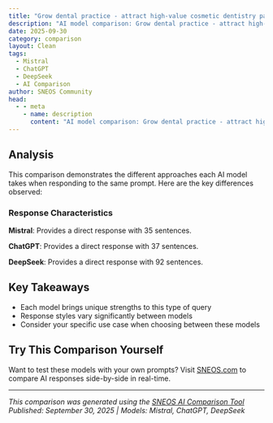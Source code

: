 ```yaml
---
title: "Grow dental practice - attract high-value cosmetic dentistry patients"
description: "AI model comparison: Grow dental practice - attract high-value cosmetic dentistry patients..."
date: 2025-09-30
category: comparison
layout: Clean
tags:
  - Mistral
  - ChatGPT
  - DeepSeek
  - AI Comparison
author: SNEOS Community
head:
  - - meta
    - name: description
      content: "AI model comparison: Grow dental practice - attract high-value cosmetic dentistry patients..."
---
```


<ChatComparison
  title="Grow dental practice - attract high-value cosmetic dentistry patients"
  prompt="Grow dental practice - attract high-value cosmetic dentistry patients"
  :responses='{
    "Mistral": "To grow your dental practice and attract high-value cosmetic dentistry patients, consider the following strategies:\n\n1. **Define Your Target Audience:**\n   - Age: Typically, adults aged 25-65.\n   - Income: Middle to high-income households.\n   - Lifestyle: Individuals who value appearance, self-confidence, and oral health.\n   - Occupation: Professionals, executives, and entrepreneurs.\n\n2. **Build a Strong Online Presence:**\n   - **Website:** Create an attractive, user-friendly website showcasing your cosmetic dentistry services, before-and-after photos, and patient testimonials.\n   - **SEO:** Optimize your website for local search to attract patients in your area.\n   - **Social Media:** Engage with your audience on platforms like Instagram, Facebook, and Pinterest. Share success stories, educational content, and behind-the-scenes looks at your practice.\n\n3. **Content Marketing:**\n   - Blog regularly about cosmetic dentistry topics, such as the benefits of procedures, candidacy, and what to expect during treatments.\n   - Create videos and infographics to educate patients and showcase your expertise.\n\n4. **Reputation Management:**\n   - Encourage satisfied patients to leave positive reviews on Google, Yelp, and Facebook.\n   - Respond professionally to negative reviews to demonstrate your commitment to patient satisfaction.\n\n5. **Partnerships and Referrals:**\n   - Partner with local businesses, such as spas, salons, and fitness centers, to cross-promote each other\u0027s services.\n   - Establish referral programs with other dental practices and medical professionals.\n\n6. **Paid Advertising:**\n   - Consider pay-per-click (PPC) advertising on Google and social media platforms to reach a larger audience.\n   - Target high-value keywords related to cosmetic dentistry, such as \u0022teeth whitening,\u0022 \u0022dental veneers,\u0022 and \u0022Invisalign.\u0022\n\n7. **Host Events and Open Houses:**\n   - Organize events focused on cosmetic dentistry, offering free consultations, demonstrations, and special promotions.\n   - Collaborate with local influencers and bloggers to increase event visibility.\n\n8. **Offer Financing Options:**\n   - Provide flexible financing plans to make cosmetic dentistry more affordable for patients.\n   - Partner with third-party financing companies, such as CareCredit or LendingClub.\n\n9. **Train Your Team:**\n   - Ensure your staff is knowledgeable about cosmetic dentistry procedures and can effectively communicate the benefits to patients.\n   - Encourage excellent customer service to create a welcoming and comfortable environment.\n\n10. **Measure and Adjust Your Strategies:**\n    - Track the success of your marketing efforts using tools like Google Analytics.\n    - Continuously refine your strategies based on performance data to maximize your return on investment.\n\nBy implementing these strategies, you\u0027ll be well on your way to attracting high-value cosmetic dentistry patients and growing your dental practice.",
    "ChatGPT": "Attracting high-value cosmetic dentistry patients to grow your dental practice involves targeted marketing, excellent patient experience, and showcasing your expertise. Here are some effective strategies:\n\n### 1. Define Your Target Audience\n- Identify demographics likely to invest in cosmetic dentistry (age, income, lifestyle).\n- Focus on patients interested in procedures like veneers, teeth whitening, Invisalign, dental implants, etc.\n\n### 2. Build a Strong Online Presence\n- **Professional Website:** Showcase cosmetic procedures with before-and-after photos, patient testimonials, and clear information.\n- **SEO:** Optimize for keywords like \u201Ccosmetic dentist near me,\u201D \u201Cveneers specialist,\u201D or \u201Cbest teeth whitening.\u201D\n- **Local SEO:** Ensure your practice appears in local searches via Google My Business. Encourage satisfied patients to leave positive reviews.\n\n### 3. Showcase Your Expertise\n- Publish blog posts or videos explaining cosmetic procedures, benefits, and patient success stories.\n- Share case studies with detailed results.\n- Host webinars or informational events on cosmetic dental treatments.\n\n### 4. Utilize Social Media Marketing\n- Post engaging content on platforms like Instagram, Facebook, and TikTok showcasing transformations.\n- Use targeted ads focusing on demographics interested in cosmetic enhancements.\n- Collaborate with local influencers to increase your practice\u2019s visibility.\n\n### 5. Offer Complimentary Consultations\n- Provide no-obligation cosmetic dentistry consultations to build trust and showcase your expertise.\n- Use consultations to educate patients and personalize treatment plans.\n\n### 6. Network and Build Referrals\n- Develop relationships with local beauty salons, spas, and wellness centers for cross-referrals.\n- Encourage satisfied cosmetic dentistry patients to refer friends and family by implementing a referral program.\n\n### 7. Provide Exceptional Patient Experience\n- Use advanced technology for comfort (e.g., digital impressions, sedation options).\n- Train staff to be knowledgeable and friendly.\n- Follow up post-treatment with excellent care and communication.\n\n### 8. Run Targeted Promotions and Financing Options\n- Offer limited-time discounts on cosmetic procedures.\n- Provide financing plans or payment options to make high-value treatments more accessible.\n\n### 9. Participate in Community and Professional Events\n- Sponsor local events or charity functions to increase practice visibility.\n- Attend and speak at dental conferences to learn and demonstrate expertise.\n\n---\n\nBy combining these approaches, you can attract and retain high-value cosmetic dentistry patients and grow your practice effectively. If you need help crafting a marketing plan or patient outreach strategy, I\u2019m here to assist!",
    "DeepSeek": "Of course. Attracting high-value cosmetic dentistry patients requires a shift from being a general dental provider to a trusted, premium brand. These patients aren\u0027t just buying a procedure; they are investing in confidence, aesthetics, and an exceptional experience.\n\nHere is a comprehensive strategy to grow your dental practice by attracting high-value cosmetic dentistry patients.\n\n### Phase 1: Foundation \u0026 Internal Positioning\n\nBefore you can attract these patients, your practice must be ready to deliver a world-class experience.\n\n**1. Define Your \u0022Iconic\u0022 Cosmetic Services:**\n*   **Specialize:** Don\u0027t be a \u0022jack of all trades.\u0022 Become known for something specific:\n    *   **Smile Makeovers \u0026 Veneers:** The gold standard for cosmetic transformation.\n    *   **Invisalign Elite Provider:** Position yourself as the go-to expert for clear aligners.\n    *   **Full-Mouth Rehabilitation:** For the most complex cases requiring multidisciplinary care.\n*   **Brand Your Services:** Create compelling names for your offerings, e.g., \u0022The Signature Smile Makeover,\u0022 \u0022The Executive Smile Package.\u0022\n\n**2. Invest in the Right Technology:**\nHigh-value patients expect modern, efficient, and comfortable technology.\n*   **3D Intraoral Scanners** (iTero, 3Shape): Eliminate messy impressions. Show patients a digital preview immediately.\n*   **CEREC or other CAD/CAM Systems:** Offer \u0022Crowns in a Day.\u0022 This is a massive value proposition.\n*   **Digital Smile Design (DSD) Software:** This is critical. Use it to digitally design the new smile *with* the patient, so they can see the potential outcome before any work begins.\n*   **CBCT Scanner:** For advanced planning, especially for implants.\n\n**3. Create a Luxury Patient Experience:**\nFrom the first call to the follow-up, every touchpoint must scream \u0022premium.\u0022\n*   **The Consultation:** This is your most important appointment. Block out 60-90 minutes. It should include:\n    *   A dedicated consultation room (not a clinical operatory).\n    *   A thorough listen to the patient\u0027s desires and fears.\n    *   Use of DSD to create a digital mock-up.\n    *   A clear, detailed financial quote with flexible payment options.\n*   **Amenities:** Offer a concierge-level experience: refreshments, warm towels, noise-canceling headphones, blankets.\n*   **Team Training:** Every staff member, from the front desk to the dental assistant, must understand they are in the business of customer service and sales. They should be trained to use positive, aesthetic-focused language.\n\n---\n\n### Phase 2: Marketing \u0026 External Attraction\n\nNow that your practice is primed, it\u0027s time to attract the right audience.\n\n**1. A Premium, Conversion-Focused Website:**\nYour website is your digital front door.\n*   **Before \u0026 After Gallery:** This is non-negotiable. Invest in professional, high-quality photography and videography of your best cases. Organize them by procedure (veneers, implants, etc.).\n*   **Patient Testimonials:** Video testimonials are incredibly powerful. Feature patients who fit your target demographic, talking about their life-changing experience and how it boosted their confidence.\n*   **Doctor\u0027s Bio:** Build trust and authority. Highlight credentials, postgraduate training in cosmetic dentistry, and affiliations (e.g., American Academy of Cosmetic Dentistry).\n*   **Clear Call-to-Actions (CTAs):** \u0022Schedule Your Complimentary Smile Consultation,\u0022 \u0022Download Our Guide to a Perfect Smile.\u0022\n\n**2. Master Content Marketing \u0026 Social Proof:**\n*   **Instagram \u0026 Facebook:** The visual platforms for cosmetic dentistry.\n    *   Post stunning before-and-afters (Reels are highly effective).\n    *   Share \u0022behind-the-scenes\u0022 glimpses of the technology and process.\n    *   Run targeted ads to demographics in affluent zip codes, targeting interests like \u0022luxury travel,\u0022 \u0022fine dining,\u0022 \u0022high net-worth individuals.\u0022\n*   **Google Business Profile:**\n    *   Ensure your profile is complete with photos, services, and your website link.\n    *   Actively encourage happy patients to leave 5-star reviews. Respond to all reviews professionally.\n*   **Blog \u0026 SEO:**\n    *   Write articles that answer your ideal patient\u0027s questions: \u0022Porcelain Veneers vs. Lumineers,\u0022 \u0022The True Cost of a Smile Makeover,\u0022 \u0022What to Expect During Your Invisalign Journey.\u0022\n    *   Optimize your site for local search terms like \u0022*[Your City] cosmetic dentist*\u0022 or \u0022*best veneers near me*.\u0022\n\n**3. Strategic Partnerships \u0026 Networking:**\nGo where your ideal patients are.\n*   **Luxury Aligned Businesses:**\n    *   Build relationships with high-end hair salons, spas, aesthetic med-spas, plastic surgeons, and luxury wedding planners. Offer a formal referral program.\n    *   Partner with high-end country clubs, art galleries, or luxury car dealerships for sponsored events or guest lectures.\n*   **Professional Influencers:**\n    *   Identify local influencers, news anchors, or real estate agents whose smile could be their \u0022brand.\u0022 Offer a significant discount or complimentary treatment in exchange for a documented social media campaign and testimonial.\n\n---\n\n### Phase 3: The Sales Process \u0026 Value Communication\n\n**1. The Financial Conversation:**\nHigh-value patients are often less price-sensitive and more value-sensitive.\n*   **Don\u0027t Lead with Price:** Lead with transformation, confidence, and quality.\n*   **Offer Payment Options:** Partner with third-party financiers like **CareCredit** or **Prosper Healthcare Lending** specifically for elective procedures. Presenting a monthly payment plan makes large investments feel more accessible.\n*   **Use \u0022Investment\u0022 Language:** Frame the cost as a \u0022lifelong investment in your confidence\u0022 rather than an \u0022expense.\u0022\n\n**2. Build Trust, Don\u0027t Just Sell:**\n*   **Listen More Than You Talk:** Understand their \u0022why.\u0022 Are they getting married? Advancing their career? Finally doing something for themselves?\n*   **Under-Promise and Over-Deliver:** Be realistic about timelines and outcomes, then strive to exceed expectations.\n*   **Provide a \u0022Smile Trial\u0022 or \u0022Wax-Up\u0022:** For major cases, let the patient see and feel a temporary version of their new smile. This closes the deal by making the outcome tangible.\n\n### Quick-Start Action Plan\n\n1.  **Week 1-2:** Audit your website. Is the messaging and imagery premium? If not, plan a photoshoot of your best 3-5 cases.\n2.  **Week 3-4:** Train your front desk team on the new \u0022Smile Consultation\u0022 offer and script the initial phone call.\n3.  **Month 2:** Implement Digital Smile Design (DSD) into your consultation process.\n4.  **Month 3:** Launch a targeted Facebook/Instagram ad campaign for \u0022Complimentary Smile Consultations\u0022 in your chosen affluent zip codes.\n5.  **Ongoing:** Ask every happy cosmetic patient for a video testimonial and online review.\n\nBy implementing this multi-phase strategy, you will systematically transform your practice into a sought-after destination for patients seeking not just dental work, but a life-enhancing aesthetic transformation."
  }'
  published-date="16:01"
/>

## Analysis

This comparison demonstrates the different approaches each AI model takes when responding to the same prompt. Here are the key differences observed:

### Response Characteristics

**Mistral**: Provides a direct response with 35 sentences. 

**ChatGPT**: Provides a direct response with 37 sentences. 

**DeepSeek**: Provides a direct response with 92 sentences. 

## Key Takeaways

- Each model brings unique strengths to this type of query
- Response styles vary significantly between models
- Consider your specific use case when choosing between these models

## Try This Comparison Yourself

Want to test these models with your own prompts? Visit [SNEOS.com](https://sneos.com) to compare AI responses side-by-side in real-time.

---

*This comparison was generated using the [SNEOS AI Comparison Tool](https://sneos.com)*
*Published: September 30, 2025 | Models: Mistral, ChatGPT, DeepSeek*

